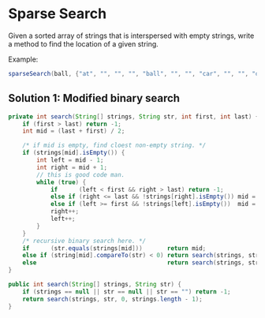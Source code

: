 # Sparse Search

Given a sorted array of strings that is interspersed with empty strings, write a method to find the location of a given string.

Example:

```java
sparseSearch(ball, {"at", "", "", "", "ball", "", "", "car", "", "", "dad", "", ""}) = 4
```
## Solution 1: Modified binary search

```java
private int search(String[] strings, String str, int first, int last) {
    if (first > last) return -1;
    int mid = (last + first) / 2;

    /* if mid is empty, find cloest non-empty string. */
    if (strings[mid].isEmpty()) {
        int left = mid - 1;
        int right = mid + 1;
        // this is good code man.
        while (true) {
            if      (left < first && right > last) return -1;
            else if (right <= last && !strings[right].isEmpty()) mid = right; break;
            else if (left >= first && !strings[left].isEmpty())  mid = left;  break;
            right++;
            left++;
        }
    }
    /* recursive binary search here. */
    if      (str.equals(strings[mid]))       return mid;
    else if (string[mid].compareTo(str) < 0) return search(strings, str, mid + 1, last);
    else                                     return search(strings, str, first, mid - 1);
}

public int search(String[] strings, String str) {
    if (strings == null || str == null || str == "") return -1;
    return search(strings, str, 0, strings.length - 1);
}
```